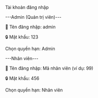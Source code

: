 Tài khoản đăng nhập

---Admin (Quản trị viên)---

👤 Tên đăng nhập: admin

🔒 Mật khẩu: 123

Chọn quyền hạn: Admin

---Nhân viên---

👤 Tên đăng nhập: Mã nhân viên (ví dụ: 99)

🔒 Mật khẩu: 456

Chọn quyền hạn: Nhân viên
